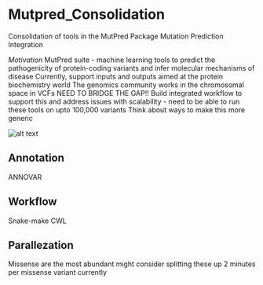 # Mutpred_Consolidation
Consolidation of tools in the MutPred Package
Mutation Prediction Integration

*Motivation*
MutPred suite - machine learning tools to predict the pathogenicity of protein-coding variants and infer molecular mechanisms of disease
Currently, support inputs and outputs aimed at the protein biochemistry world
The genomics community works in the chromosomal space in VCFs
NEED TO BRIDGE THE GAP!!
Build integrated workflow to support this and address issues with scalability - need to be able to run these tools on upto 100,000 variants
Think about ways to make this more generic

![alt text](https://github.com/NCBI-Hackathons/Mutpred_Consolidation/blob/master/mutpred_workflow.png "Workflow")

Annotation
----------
ANNOVAR

Workflow
--------
Snake-make
CWL



Parallezation
-------------
Missense are the most abundant might consider splitting these up
2 minutes per missense variant currently

